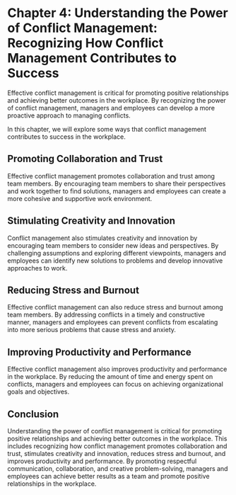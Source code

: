 Chapter 4: Understanding the Power of Conflict Management: Recognizing How Conflict Management Contributes to Success
=====================================================================================================================

Effective conflict management is critical for promoting positive relationships and achieving better outcomes in the workplace. By recognizing the power of conflict management, managers and employees can develop a more proactive approach to managing conflicts.

In this chapter, we will explore some ways that conflict management contributes to success in the workplace.

Promoting Collaboration and Trust
---------------------------------

Effective conflict management promotes collaboration and trust among team members. By encouraging team members to share their perspectives and work together to find solutions, managers and employees can create a more cohesive and supportive work environment.

Stimulating Creativity and Innovation
-------------------------------------

Conflict management also stimulates creativity and innovation by encouraging team members to consider new ideas and perspectives. By challenging assumptions and exploring different viewpoints, managers and employees can identify new solutions to problems and develop innovative approaches to work.

Reducing Stress and Burnout
---------------------------

Effective conflict management can also reduce stress and burnout among team members. By addressing conflicts in a timely and constructive manner, managers and employees can prevent conflicts from escalating into more serious problems that cause stress and anxiety.

Improving Productivity and Performance
--------------------------------------

Effective conflict management also improves productivity and performance in the workplace. By reducing the amount of time and energy spent on conflicts, managers and employees can focus on achieving organizational goals and objectives.

Conclusion
----------

Understanding the power of conflict management is critical for promoting positive relationships and achieving better outcomes in the workplace. This includes recognizing how conflict management promotes collaboration and trust, stimulates creativity and innovation, reduces stress and burnout, and improves productivity and performance. By promoting respectful communication, collaboration, and creative problem-solving, managers and employees can achieve better results as a team and promote positive relationships in the workplace.

